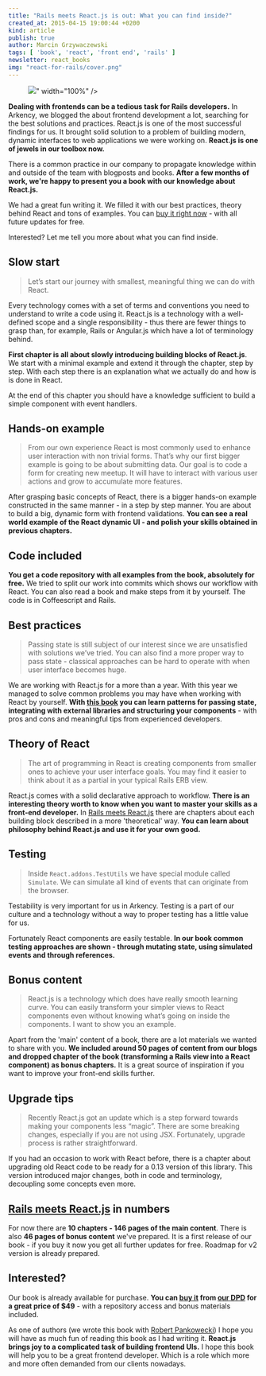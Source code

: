 ```yaml
---
title: "Rails meets React.js is out: What you can find inside?"
created_at: 2015-04-15 19:00:44 +0200
kind: article
publish: true
author: Marcin Grzywaczewski 
tags: [ 'book', 'react', 'front end', 'rails' ]
newsletter: react_books
img: "react-for-rails/cover.png"
---
```


<p>
  <figure>
    <img src="<%= src_fit("react-for-rails/cover.png") %>" width="100%" />
  </figure>
</p>

**Dealing with frontends can be a tedious task for Rails developers.** In Arkency, we blogged the about frontend development a lot, searching for the best solutions and practices. React.js is one of the most successful findings for us. It brought solid solution to a problem of building modern, dynamic interfaces to web applications we were working on. **React.js is one of jewels in our toolbox now.**

There is a common practice in our company to propagate knowledge within and outside of the team with blogposts and books. **After a few months of work, we're happy to present you a book with our knowledge about React.js.**

We had a great fun writing it. We filled it with our best practices, theory behind React and tons of examples. You can [buy it right now](http://bit.ly/buy-rails-meets-reactjs) - with all future updates for free.

Interested? Let me tell you more about what you can find inside.

<!-- more -->

## Slow start 

> Let’s start our journey with smallest, meaningful thing we can do with React.

Every technology comes with a set of terms and conventions you need to understand to write a code using it. React.js is a technology with a well-defined scope and a single responsibility - thus there are fewer things to grasp than, for example, Rails or Angular.js which have a lot of terminology behind.

**First chapter is all about slowly introducing building blocks of React.js**. We start with a minimal example and extend it through the chapter, step by step. With each step there is an explanation what we actually do and how is is done in React.

At the end of this chapter you should have a knowledge sufficient to build a simple component with event handlers.

## Hands-on example

> From our own experience React is most commonly used to enhance user interaction with non trivial forms. That’s why our first bigger example is going to be about submitting data.
> Our goal is to code a form for creating new meetup. It will have to interact with various user actions and grow to accumulate more features.

After grasping basic concepts of React, there is a bigger hands-on example constructed in the same manner - in a step by step manner. You are about to build a big, dynamic form with frontend validations. **You can see a real world example of the React dynamic UI - and polish your skills obtained in previous chapters.**

## Code included

**You get a code repository with all examples from the book, absolutely for free.** We tried to split our work into commits which shows our workflow with React. You can also read a book and make steps from it by yourself. The code is in Coffeescript and Rails.

## Best practices

> Passing state is still subject of our interest since we are unsatisfied with solutions we’ve tried. You can also find a more proper way to pass state - classical approaches can be hard to operate with when user interface becomes huge.

We are working with React.js for a more than a year. With this year we managed to solve common problems you may have when working with React by yourself. **With [this book](http://blog.arkency.com/rails-react/) you can learn patterns for passing state, integrating with external libraries and structuring your components** - with pros and cons and meaningful tips from experienced developers.

## Theory of React

> The art of programming in React is creating components from smaller ones to achieve your user interface goals. You may find it easier to think about it as a partial in your typical Rails ERB view.

React.js comes with a solid declarative approach to workflow. **There is an interesting theory worth to know when you want to master your skills as a front-end developer.** In [Rails meets React.js](http://blog.arkency.com/rails-react/) there are chapters about each building block described in a more 'theoretical' way. **You can learn about philosophy behind React.js and use it for your own good.**

## Testing

> Inside `React.addons.TestUtils` we have special module called `Simulate`. We can simulate all kind of events that can originate from the browser.

Testability is very important for us in Arkency. Testing is a part of our culture and a technology without a way to proper testing has a little value for us. 

Fortunately React components are easily testable. **In our book common testing approaches are shown - through mutating state, using simulated events and through references.**

## Bonus content

> React.js is a technology which does have really smooth learning curve. You can easily transform your simpler views to React components even without knowing what’s going on inside the components. I want to show you an example.

Apart from the 'main' content of a book, there are a lot materials we wanted to share with you. **We included around 50 pages of content from our blogs and dropped chapter of the book (transforming a Rails view into a React component) as bonus chapters.** It is a great source of inspiration if you want to improve your front-end skills further.

## Upgrade tips

> Recently React.js got an update which is a step forward towards making your components less “magic”. There are some breaking changes, especially if you are not using JSX. Fortunately, upgrade process is rather straightforward.

If you had an occasion to work with React before, there is a chapter about upgrading old React code to be ready for a 0.13 version of this library. This version introduced major changes, both in code and terminology, decoupling some concepts even more.

## [Rails meets React.js](http://blog.arkency.com/rails-react/) in numbers

For now there are **10 chapters - 146 pages of the main content**. There is also **46 pages of bonus content** we've prepared. It is a first release of our book - if you buy it now you get all further updates for free. Roadmap for v2 version is already prepared.

## Interested?

Our book is already available for purchase. **You can [buy it](http://blog.arkency.com/rails-react/) from [our DPD](http://bit.ly/buy-rails-meets-reactjs) for a great price of $49** - with a repository access and bonus materials included.

As one of authors (we wrote this book with [Robert Pankowecki](https://twitter.com/pankowecki)) I hope you will have as much fun of reading this book as I had writing it. **React.js brings joy to a complicated task of building frontend UIs.** I hope this book will help you to be a great frontend developer. Which is a role which more and more often demanded from our clients nowadays. 
